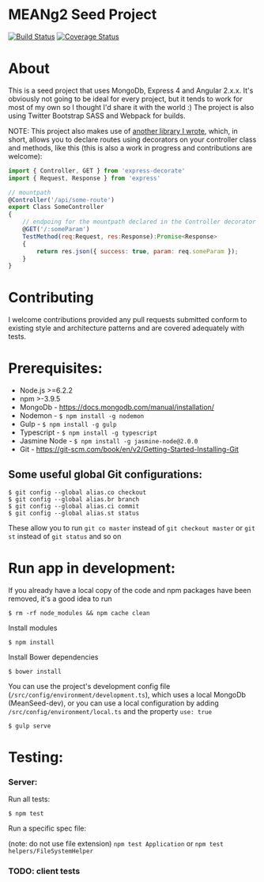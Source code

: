 # MEANg2 Seed Project

[![Build Status](https://travis-ci.org/mycompassspins/mean-ng2-ts-seed.svg?branch=master)](https://travis-ci.org/mycompassspins/mean-ng2-ts-seed)
[![Coverage Status](https://coveralls.io/repos/github/mycompassspins/mean-ng2-ts-seed/badge.svg)](https://coveralls.io/github/mycompassspins/mean-ng2-ts-seed)

# About

This is a seed project that uses MongoDb, Express 4 and Angular 2.x.x. It's obviously not going to be ideal for every project, but it tends to work for most of my own so I thought I'd share it with the world :) The project is also using Twitter Bootstrap SASS and Webpack for builds.

NOTE: This project also makes use of [another library I wrote](https://github.com/mycompassspins/express-decorate), which, in short, allows you to declare routes using decorators on your controller class and methods, like this (this is also a work in progress and contributions are welcome):

```javascript
import { Controller, GET } from 'express-decorate'
import { Request, Response } from 'express'

// mountpath
@Controller('/api/some-route')
export Class SomeController
{
    // endpoing for the mountpath declared in the Controller decorator above
    @GET('/:someParam')
    TestMethod(req:Request, res:Response):Promise<Response>
    {
        return res.json({ success: true, param: req.someParam });
    }
}
```

# Contributing

I welcome contributions provided any pull requests submitted conform to existing style and architecture patterns and are covered adequately with tests.

# Prerequisites:

- Node.js >=6.2.2
- npm >-3.9.5
- MongoDb - https://docs.mongodb.com/manual/installation/
- Nodemon - `$ npm install -g nodemon`
- Gulp - `$ npm install -g gulp`
- Typescript - `$ npm install -g typescript`
- Jasmine Node - `$ npm install -g jasmine-node@2.0.0`
- Git - https://git-scm.com/book/en/v2/Getting-Started-Installing-Git

## Some useful global Git configurations:

```
$ git config --global alias.co checkout
$ git config --global alias.br branch
$ git config --global alias.ci commit
$ git config --global alias.st status
```

These allow you to run `git co master` instead of `git checkout master` or `git st` instead of `git status` and so on


# Run app in development:

If you already have a local copy of the code and npm packages have been removed, it's a good idea to run

```
$ rm -rf node_modules && npm cache clean
```

Install modules

```
$ npm install
```

Install Bower dependencies

```
$ bower install
```

You can use the project's development config file (`/src/config/environment/development.ts`), which uses a local MongoDb (MeanSeed-dev), or you can use a local configuration by adding `/src/config/environment/local.ts` and the property `use: true`

```
$ gulp serve
```


# Testing:

### Server:

Run all tests:

```
$ npm test
```

Run a specific spec file:

(note: do not use file extension) `npm test Application` or `npm test helpers/FileSystemHelper`

### TODO: client tests
